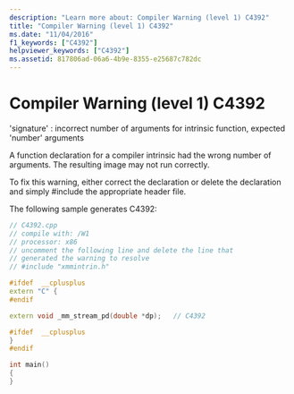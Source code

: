 ```yaml
---
description: "Learn more about: Compiler Warning (level 1) C4392"
title: "Compiler Warning (level 1) C4392"
ms.date: "11/04/2016"
f1_keywords: ["C4392"]
helpviewer_keywords: ["C4392"]
ms.assetid: 817806ad-06a6-4b9e-8355-e25687c782dc
---
```

# Compiler Warning (level 1) C4392

'signature' : incorrect number of arguments for intrinsic function, expected 'number' arguments

A function declaration for a compiler intrinsic had the wrong number of arguments. The resulting image may not run correctly.

To fix this warning, either correct the declaration or delete the declaration and simply #include the appropriate header file.

The following sample generates C4392:

```cpp
// C4392.cpp
// compile with: /W1
// processor: x86
// uncomment the following line and delete the line that
// generated the warning to resolve
// #include "xmmintrin.h"

#ifdef  __cplusplus
extern "C" {
#endif

extern void _mm_stream_pd(double *dp);   // C4392

#ifdef  __cplusplus
}
#endif

int main()
{
}
```

